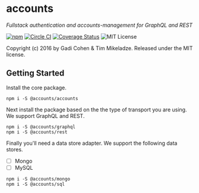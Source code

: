 # accounts

*Fullstack authentication and accounts-management for GraphQL and REST*

[![npm](https://img.shields.io/npm/v/graphql-accounts.svg?maxAge=2592000)](https://www.npmjs.com/package/graphql-accounts) [![Circle CI](https://circleci.com/gh/graphql-accounts/graphql-accounts.svg?style=shield)](https://circleci.com/gh/graphql-accounts/graphql-accounts) [![Coverage Status](https://coveralls.io/repos/github/graphql-accounts/graphql-accounts/badge.svg?branch=master)](https://coveralls.io/github/graphql-accounts/graphql-accounts?branch=master) ![MIT License](https://img.shields.io/badge/license-MIT-blue.svg)

Copyright (c) 2016 by Gadi Cohen & Tim Mikeladze.  Released under the MIT license.

## Getting Started

Install the core package.

```
npm i -S @accounts/accounts
```

Next install the package based on the the type of transport you are using. We support GraphQL and REST.

```
npm i -S @accounts/graphql
npm i -S @accounts/rest
```

Finally you'll need a data store adapter. We support the following data stores.

- [ ] Mongo
- [ ] MySQL

```
npm i -S @accounts/mongo
npm i -S @accounts/sql
```
